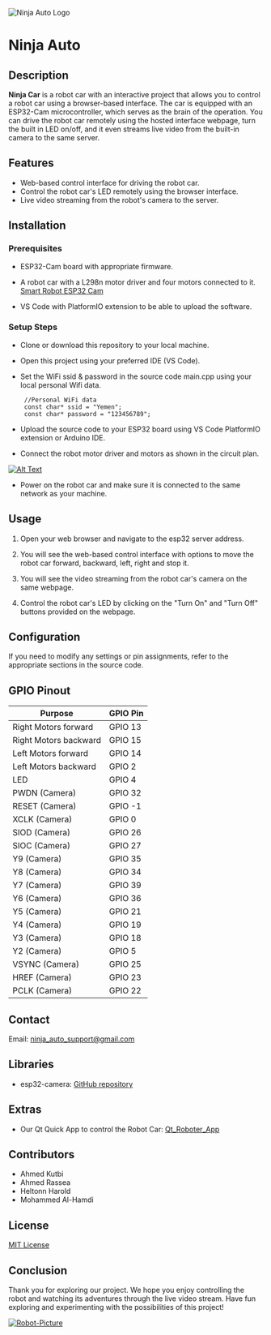 ![Ninja Auto Logo](https://i.ibb.co/zVn76wL/Ninja-Auto-Logo.png)

# Ninja Auto
## Description
**Ninja Car** is a robot car with an interactive project that allows you to control a robot car using a browser-based interface. The car is equipped with an ESP32-Cam microcontroller, which serves as the brain of the operation. You can drive the robot car remotely using the hosted interface webpage, turn the built in LED on/off, and it even streams live video from the built-in camera to the same server. 

## Features
- Web-based control interface for driving the robot car.
- Control the robot car's LED remotely using the browser interface.
- Live video streaming from the robot's camera to the server.

## Installation
### Prerequisites
- ESP32-Cam board with appropriate firmware.
- A robot car with a L298n motor driver and four motors connected to it.
[Smart Robot ESP32 Cam](https://de.aliexpress.com/item/1005003474582419.html?spm=a2g0o.order_list.order_list_main.4.a7fe5c5fvbLImK&gatewayAdapt=glo2deu)

- VS Code with PlatformIO extension to be able to upload the software.

### Setup Steps
- Clone or download this repository to your local machine.

- Open this project using your preferred IDE (VS Code).

- Set the WiFi ssid & password in the source code main.cpp using your local personal Wifi data.
  ```
   //Personal WiFi data
   const char* ssid = "Yemen";
   const char* password = "123456789";
  ```

- Upload the source code to your ESP32 board using VS Code PlatformIO extension or Arduino IDE.

- Connect the robot motor driver and motors as shown in the circuit plan.

[![Alt Text](https://i.ibb.co/k5nn4CT/Screenshot-2023-06-21-at-01-50-39.png)](https://ibb.co/hL55BzN)

- Power on the robot car and make sure it is connected to the same network as your machine.

## Usage
1. Open your web browser and navigate to the esp32 server address.

2. You will see the web-based control interface with options to move the robot car forward, backward, left, right and stop it.

3. You will see the video streaming from the robot car's camera on the same webpage.

4. Control the robot car's LED by clicking on the "Turn On" and "Turn Off" buttons provided on the webpage.

## Configuration
If you need to modify any settings or pin assignments, refer to the appropriate sections in the source code.

## GPIO Pinout

| Purpose                   | GPIO Pin |
|---------------------------|----------|
| Right Motors forward      | GPIO 13  |
| Right Motors backward     | GPIO 15  |
| Left Motors forward       | GPIO 14  |
| Left Motors backward      | GPIO 2   |
| LED                       | GPIO 4   |
| PWDN (Camera)             | GPIO 32  |
| RESET (Camera)            | GPIO -1  |
| XCLK (Camera)             | GPIO 0   |
| SIOD (Camera)             | GPIO 26  |
| SIOC (Camera)             | GPIO 27  |
| Y9 (Camera)               | GPIO 35  |
| Y8 (Camera)               | GPIO 34  |
| Y7 (Camera)               | GPIO 39  |
| Y6 (Camera)               | GPIO 36  |
| Y5 (Camera)               | GPIO 21  |
| Y4 (Camera)               | GPIO 19  |
| Y3 (Camera)               | GPIO 18  |
| Y2 (Camera)               | GPIO 5   |
| VSYNC (Camera)            | GPIO 25  |
| HREF (Camera)             | GPIO 23  |
| PCLK (Camera)             | GPIO 22  |

## Contact
Email: ninja_auto_support@gmail.com

## Libraries
- esp32-camera: [GitHub repository](https://github.com/espressif/esp32-camera)

## Extras
- Our Qt Quick App to control the Robot Car: [Qt_Roboter_App](https://gitlab.rz.htw-berlin.de/s0580976/ninjaauto_qtapp)

## Contributors
- Ahmed Kutbi
- Ahmed Rassea
- Heltonn Harold
- Mohammed Al-Hamdi

## License
[MIT License](https://en.wikipedia.org/wiki/MIT_License)

## Conclusion
Thank you for exploring our project. We hope you enjoy controlling the robot and watching its adventures through the live video stream. Have fun exploring and experimenting with the possibilities of this project!


[![Robot-Picture](https://i.ibb.co/4gnZ6NB/Robot-Picture.jpg)](https://ibb.co/1JtfD2H)
